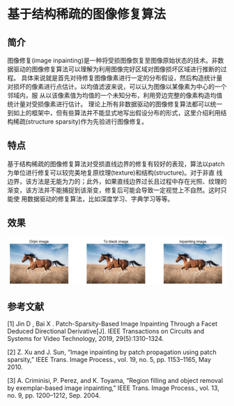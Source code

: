 # 基于结构稀疏的图像修复算法
## 简介
图像修复(image inpainting)是一种将受损图像恢复至图像原始状态的技术。非数据驱动的图像修复算法可以理解为利用图像完好区域对图像损坏区域进行推断的过程。
具体来说就是首先对待修复图像像素进行一定的分布假设，然后构造统计量对损坏的像素进行点估计。以均值滤波来说，可以认为图像以某像素为中心的一个邻域内，服
从以该像素值为均值的一个未知分布，利用旁边完整的像素构造均值统计量对受损像素进行估计。
理论上所有非数据驱动的图像修复算法都可以统一到如上的框架中，但有些算法并不能显式地写出假设分布的形式，这里介绍利用结构稀疏(structure sparsity)作为先验进行图像修复。


## 特点
基于结构稀疏的图像修复算法对受损直线边界的修复有较好的表现，算法以patch为单位进行修复可以较完美地复原纹理(texture)和结构(structure)。对于非直
线边界，该方法是无能为力的；此外，如果直线边界过长且过程中存在光照、纹理的渐变，该方法并不能捕捉到该渐变，修复后可能会导致一定视觉上不自然。这时只能使
用数据驱动的修复算法，比如深度学习、字典学习等等。

## 效果
![results](./results/horse_results.png)


## 参考文献
[1] Jin D , Bai X . Patch-Sparsity-Based Image Inpainting Through a Facet Deduced Directional Derivative[J]. IEEE Transactions on Circuits
and Systems for Video Technology, 2019, 29(5):1310-1324.

[2] Z. Xu and J. Sun, “Image inpainting by patch propagation using patch sparsity,” IEEE Trans. Image Process., vol. 19, no. 5, pp. 1153–1165,
May 2010.

[3] A. Criminisi, P. Perez, and K. Toyama, “Region filling and object removal by exemplar-based image inpainting,” IEEE Trans. Image Process., 
vol. 13, no. 9, pp. 1200–1212, Sep. 2004. 
